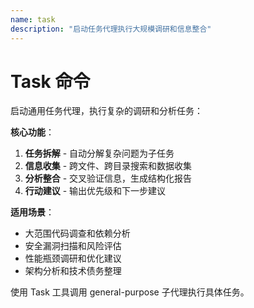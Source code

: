```yaml
---
name: task
description: "启动任务代理执行大规模调研和信息整合"
---
```


# Task 命令

启动通用任务代理，执行复杂的调研和分析任务：

**核心功能**：
1. **任务拆解** - 自动分解复杂问题为子任务
2. **信息收集** - 跨文件、跨目录搜索和数据收集
3. **分析整合** - 交叉验证信息，生成结构化报告
4. **行动建议** - 输出优先级和下一步建议

**适用场景**：
- 大范围代码调查和依赖分析
- 安全漏洞扫描和风险评估
- 性能瓶颈调研和优化建议
- 架构分析和技术债务整理

使用 Task 工具调用 general-purpose 子代理执行具体任务。
